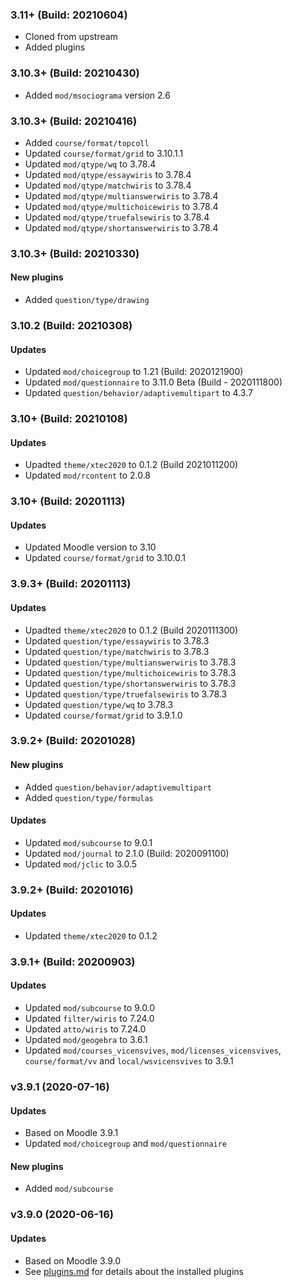 ### 3.11+ (Build: 20210604)
- Cloned from upstream
- Added plugins

### 3.10.3+ (Build: 20210430)
- Added `mod/msociograma` version 2.6

### 3.10.3+ (Build: 20210416)
- Added `course/format/topcoll`
- Updated `course/format/grid` to 3.10.1.1
- Updated `mod/qtype/wq` to 3.78.4
- Updated `mod/qtype/essaywiris` to 3.78.4
- Updated `mod/qtype/matchwiris` to 3.78.4
- Updated `mod/qtype/multianswerwiris` to 3.78.4
- Updated `mod/qtype/multichoicewiris` to 3.78.4
- Updated `mod/qtype/truefalsewiris` to 3.78.4
- Updated `mod/qtype/shortanswerwiris` to 3.78.4

### 3.10.3+ (Build: 20210330)
#### New plugins
- Added `question/type/drawing`

### 3.10.2 (Build: 20210308)
#### Updates
- Updated `mod/choicegroup` to 1.21 (Build: 2020121900)
- Updated `mod/questionnaire` to 3.11.0 Beta (Build - 2020111800)
- Updated `question/behavior/adaptivemultipart` to 4.3.7

### 3.10+ (Build: 20210108)
#### Updates
- Upadted `theme/xtec2020` to 0.1.2 (Build 2021011200)
- Updated `mod/rcontent` to 2.0.8

### 3.10+ (Build: 20201113)
#### Updates
- Updated Moodle version to 3.10
- Updated `course/format/grid` to 3.10.0.1

### 3.9.3+ (Build: 20201113)
#### Updates
- Upadted `theme/xtec2020` to 0.1.2 (Build 2020111300)
- Updated `question/type/essaywiris` to 3.78.3
- Updated `question/type/matchwiris` to 3.78.3
- Updated `question/type/multianswerwiris` to 3.78.3
- Updated `question/type/multichoicewiris` to 3.78.3
- Updated `question/type/shortanswerwiris` to 3.78.3
- Updated `question/type/truefalsewiris` to 3.78.3
- Updated `question/type/wq` to 3.78.3
- Updated `course/format/grid` to 3.9.1.0

### 3.9.2+ (Build: 20201028)
#### New plugins
- Added `question/behavior/adaptivemultipart`
- Added `question/type/formulas`

#### Updates
- Updated `mod/subcourse` to 9.0.1
- Updated `mod/journal` to 2.1.0 (Build: 2020091100)
- Updated `mod/jclic` to 3.0.5

### 3.9.2+ (Build: 20201016)
#### Updates
- Updated `theme/xtec2020` to 0.1.2

### 3.9.1+ (Build: 20200903)
#### Updates
- Updated `mod/subcourse` to 9.0.0
- Updated `filter/wiris` to 7.24.0
- Updated `atto/wiris` to 7.24.0
- Updated `mod/geogebra` to 3.6.1
- Updated `mod/courses_vicensvives`, `mod/licenses_vicensvives`, `course/format/vv` and `local/wsvicensvives` to 3.9.1

### v3.9.1 (2020-07-16)
#### Updates
- Based on Moodle 3.9.1
- Updated `mod/choicegroup` and `mod/questionnaire` 

#### New plugins
- Added `mod/subcourse`

### v3.9.0 (2020-06-16)
#### Updates
- Based on Moodle 3.9.0
- See [plugins.md](plugins.md) for details about the installed plugins 
